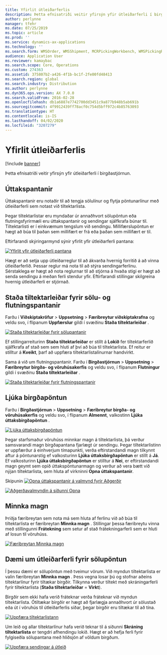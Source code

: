 ```yaml
---
title: Yfirlit útleiðarferlis
description: Þetta efnisatriði veitir yfirsýn yfir útleiðarferli í birgðastjórnun.
author: perlynne
manager: tfehr
ms.date: 07/25/2019
ms.topic: article
ms.prod: ''
ms.service: dynamics-ax-applications
ms.technology: ''
ms.search.form: WMSOrder, WMSShipment, MCRPickingWorkbench, WMSPickingRegistration, CustomFilterGroup
audience: Application User
ms.reviewer: kamaybac
ms.search.scope: Core, Operations
ms.custom: 274363
ms.assetid: 375807b2-a426-4f1b-bc1f-2fe00fd48413
ms.search.region: global
ms.search.industry: Distribution
ms.author: perlynne
ms.dyn365.ops.version: AX 7.0.0
ms.search.validFrom: 2016-02-28
ms.openlocfilehash: db1a6887e7742700dd3451c9a877b948b5ab691b
ms.sourcegitcommit: 4f9912439ff78acf0c754d5bff972c4b85763093
ms.translationtype: HT
ms.contentlocale: is-IS
ms.lasthandoff: 04/02/2020
ms.locfileid: "3207279"
---
```

# <a name="outbound-process-overview"></a>Yfirlit útleiðarferlis

[!include [banner](../includes/banner.md)]

Þetta efnisatriði veitir yfirsýn yfir útleiðarferli í birgðastjórnun.

## <a name="output-orders"></a>Úttakspantanir

Úttakspantanir eru notaðir til að tengja sölulínur og flytja pöntunarlínur með útleiðarferli sem notast við tiltektarlista.

Þegar tiltektarlistar eru myndaðar úr annaðhvort sölupöntun eða flutningsfyrirmæli eru úttakspantanir og sendingar sjálfkrafa búnar til. Tiltektarlisti er í einkvæmum tengslum við sendingu. Millifærslupöntun er hægt að búa til þaðan sem millifært er frá eða þaðan sem millifært er til. 

Eftirfarandi skýringarmynd sýnir yfirlit yfir útleiðarferli pantana: 

[![Yfirlit yfir útleiðarferli pantana](./media/outbound-order.png)](./media/outbound-order.png)

Hægt er að setja upp útleiðarreglur til að ákvarða hvernig forritið á að vinna útleiðarferlið. Þessar reglur má nota til að stýra sendingarferlinu. Sérstaklega er hægt að nota reglurnar til að stjórna á hvaða stigi er hægt að senda sendingu á meðan ferli stendur yfir. Eftirfarandi stillingar skilgreina hvernig útleiðarferli er stjórnað.

## <a name="picking-route-status-for-sales-and-transfer-orders"></a>Staða tiltektarleiðar fyrir sölu- og flutningspantanir 

Farðu í **Viðskiptakröfur** \> **Uppsetning** \> **Færibreytur viðskiptakrafna** og veldu svo, í flipanum **Uppfærslur** gildi í svæðinu **Staða tiltektarleiðar** .

[![Staða tiltektarleiðar fyrir sölupantanir](./media/picking-route-status-sales-order.png)](./media/picking-route-status-sales-order.png)

Ef stillingarreiturinn **Staða tiltektarleiðar** er stillt á **Lokið** fer tiltektarferlið sjálfkrafa af stað sem sem hluti af því að búa til tiltektarlista. Ef reitur er stilltur á **Kveikt**, þarf að uppfæra tiltektarlistalínurnar handvirkt.

Sama á við um flutningspantanir. Farðu í **Birgðastjórnun** \> **Uppsetning** \> **Færibreytur birgða- og vöruhúsakerfis** og veldu svo, í flipanum **Flutningur** gildi í svæðinu **Staða tiltektarleiðar** .

[![Staða tiltektarleiðar fyrir flutningspantanir](./media/picking-route-status-transfer-order.png)](./media/picking-route-status-transfer-order.png)

## <a name="end-output-inventory-orders"></a>Ljúka birgðapöntun

Farðu í **Birgðastjórnun** \> **Uppsetning** \> **Færibreytur birgða- og vöruhúsakerfis** og veldu svo, í flipanum **Almennt**, valkostinn **Ljúka úttaksbirgðapöntun** .

[![Ljúka úttaksbirgðapöntun](./media//end-output-inventory-order.png)](./media//end-output-inventory-order.png)

Þegar starfsmaður vöruhúss minnkar magn á tiltektarlista, þá verður samsvarandi magn birgðapantana fjarlægt úr sendingu. Þegar tiltektarlistinn er uppfærður á einhverjum tímapunkti, verða eftirstandandi magn tilkynnt aftur á pöntunarstig ef valkosturinn **Ljúka úttaksbirgðapöntun** er stillt á **Já**. Ef valkosturinn **Ljúka úttaksbirgðapöntun** er stilltur á **Nei**, er eftirstandandi magn geymt sem opið úttakspöntunarmagn og verður að vera bætt við nýjan tiltektarlista, sem hluta af virkninni **Opna úttakspantanir**. 

Skipunin [![Opna úttakspantanir á valmynd fyrir Aðgerðir](./media/open-output-order.png)](./media/open-output-order.png)

[![Aðgerðavalmyndin á síðunni Opna](./media/open-output-order-function.png)](./media/open-output-order-function.png)

## <a name="reduce-quantity"></a>Minnka magn

Þriðja færibreytan sem nota má sem hluta af ferlinu við að búa til tiltektarlista er færibreytan **Minnka magn** . Stillingar þessa færibreytu vinna með stillingunni **Frátekning** sem setur af stað frátekningarferli sem er hluti af losun til vöruhúss.

[![Færibreytan Minnka magn](./media/reduce-quantity.png)](./media/reduce-quantity.png)

## <a name="example-of-an-outbound-process-for-a-sales-order"></a>Dæmi um útleiðarferli fyrir sölupöntun

Í þessu dæmi er sölupöntun með tveimur vörum. Við myndun tiltektarlista er valin færibreytan **Minnka magn** . Þess vegna losar þú og stofnar aðeins tiltektarlínur fyrir tiltækar birgðir. Tilkynna verður tiltekt með skráningarferli fyrir tiltektarlista (**Staða tiltektarleiðar** = **Virkt**).

Birgðir sem ekki hafa verið fráteknar verða fráteknar við myndun tiltektarlista. Ótiltækar birgðir er hægt að fjarlægja annaðhvort úr sölustað eða út í vöruhús til útleiðarferlis síðar, þegar birgðir eru tiltækar til að tína.

[![Uppfæra tiltektarlistann](./media/update-picking-list.png)](./media/update-picking-list.png)

Um leið og allar tiltektarlínur hafa verið teknar til á síðunni **Skráning tiltektarlista** er tengdri afhendingu lokið. Hægt er að hefja ferli fyrir fylgiseðla sölupantana með hliðsjón af völdum birgðum.

[![Uppfæra sendingar á útleið](./media/outbound-shipments.png)](./media/outbound-shipments.png)
